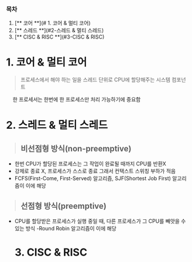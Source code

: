 ### 목차

1. [** 코어 **](# 1. 코어 & 멀티 코어)
2. [** 스레드 **](#2-스레드 & 멀티 스레드)
3. [** CISC & RISC **](#3-CISC & RISC)

# 1. 코어 & 멀티 코어 

> 프로세스에서 해야 하는 일을 스레드 단위로 CPU에 할당해주는 시스템 컴포넌트
> <br/>

&emsp; 한 프로세서는 한번에 한 프로세스만 처리 가능하기에 중요함

# 2. 스레드 & 멀티 스레드

> ## 비선점형 방식(non-preemptive)

- 한번 CPU가 할당된 프로세스는 그 작업이 완료될 때까지 CPU를 반환X
- 강제로 종료 X, 프로세스가 스스로 종료 그래서 컨택스트 스위칭 부하가 적음
- FCFS(First-Come, First-Served) 알고리즘, SJF(Shortest Job First) 알고리즘이 이에 해당

> ## 선점형 방식(preemptive)

- CPU를 할당받은 프로세스가 실행 중일 때, 다른 프로세스가 그 CPU를 빼앗을 수 있는 방식
  -Round Robin 알고리즘이 이에 해당

  # 3. CISC & RISC
